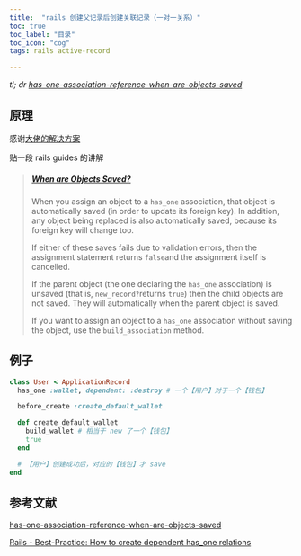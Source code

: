 ```yaml
---
title:  "rails 创建父记录后创建关联记录（一对一关系）"
toc: true
toc_label: "目录"
toc_icon: "cog"
tags: rails active-record

---
```


*tl; dr [has-one-association-reference-when-are-objects-saved](https://guides.rubyonrails.org/association_basics.html#has-one-association-reference-when-are-objects-saved-questionmark)*

## 原理

感谢[大佬的解决方案](https://stackoverflow.com/questions/3808782/rails-best-practice-how-to-create-dependent-has-one-relations)

贴一段 rails guides 的讲解

> ##### [ When are Objects Saved?](https://guides.rubyonrails.org/association_basics.html#has-one-association-reference-when-are-objects-saved-questionmark)
>
> When you assign an object to a `has_one` association, that object is automatically saved (in order to update its foreign key). In addition, any object being replaced is also automatically saved, because its foreign key will change too.
>
> If either of these saves fails due to validation errors, then the assignment statement returns `false`and the assignment itself is cancelled.
>
> If the parent object (the one declaring the `has_one` association) is unsaved (that is, `new_record?`returns `true`) then the child objects are not saved. They will automatically when the parent object is saved.
>
> If you want to assign an object to a `has_one` association without saving the object, use the `build_association` method.

## 例子

```ruby
class User < ApplicationRecord
  has_one :wallet, dependent: :destroy # 一个【用户】对于一个【钱包】

  before_create :create_default_wallet

  def create_default_wallet
    build_wallet # 相当于 new 了一个【钱包】
    true
  end

  # 【用户】创建成功后，对应的【钱包】才 save
end
```

## 参考文献

[has-one-association-reference-when-are-objects-saved](https://guides.rubyonrails.org/association_basics.html#has-one-association-reference-when-are-objects-saved-questionmark)

[Rails - Best-Practice: How to create dependent has_one relations](https://stackoverflow.com/questions/3808782/rails-best-practice-how-to-create-dependent-has-one-relations)
